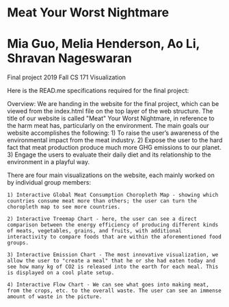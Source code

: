 # Meat Your Worst Nightmare
# Mia Guo, Melia Henderson, Ao Li, Shravan Nageswaran
Final project 
2019 Fall 
CS 171 Visualization 

Here is the READ.me specifications required for the final project:

Overview: 
  We are handing in the website for the final project, which can be viewed from the index.html file on the top layer of the web structure. The title of our website is called "Meat" Your Worst Nightmare, in reference to the harm meat has, particularly on the environment. The main goals our website accomplishes the following: 
    1) To raise the user’s awareness of the environmental impact from the meat industry.
    2) Expose the user to the hard fact that meat production produce much more GHG emissions to our planet.
    3) Engage the users to evaluate their daily diet and its relationship to the environment in a playful way.

  There are four main visualizations on the website, each mainly worked on by individual group members:
  
    1) Interactive Global Meat Consumption Choropleth Map - showing which countries consume meat more than others; the user can turn the choropleth map to see more countries.
    
    2) Interactive Treemap Chart - here, the user can see a direct comparison between the energy efficiency of producing different kinds of meats, vegetables, grains, and fruits, with additional interactivity to compare foods that are within the aforementioned food groups. 
    
    3) Interactive Emission Chart - The most innovative visualization, we allow the user to "create a meal" that he or she had eaten today and see how many kg of CO2 is released into the earth for each meal. This is displayed on a cool plate setup.
    
    4) Interactive Flow Chart - We can see what goes into making meat, from the crops, etc. to the overall waste. The user can see an immense amount of waste in the picture.

